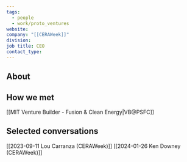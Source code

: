```yaml
---
tags:
  - people
  - work/proto_ventures
website: 
company: "[[CERAWeek]]"
division: 
job title: CEO
contact_type:
---
```

## About


## How we met
[[MIT Venture Builder - Fusion & Clean Energy|VB@PSFC]]

## Selected conversations
[[2023-09-11 Lou Carranza (CERAWeek)]]
[[2024-01-26 Ken Downey (CERAWeek)]]
